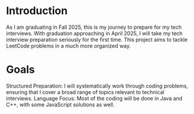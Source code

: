 # Introduction

As I am graduating in Fall 2025, this is my journey to prepare for my tech interviews. With graduation approaching in April 2025, I will take my tech interview preparation seriously for the first time. This project aims to tackle LeetCode problems in a much more organized way.

# Goals

Structured Preparation: I will systematically work through coding problems, ensuring that I cover a broad range of topics relevant to technical interviews.
Language Focus: Most of the coding will be done in Java and C++, with some JavaScript solutions as well.
